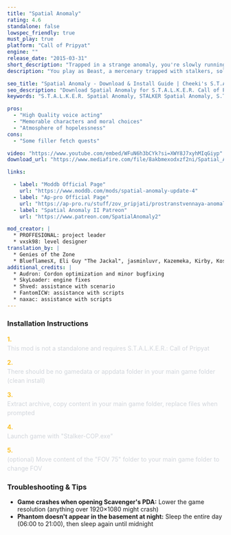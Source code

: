 ```yaml
---
title: "Spatial Anomaly"
rating: 4.6
standalone: false
lowspec_friendly: true
must_play: true
platform: "Call of Pripyat"
engine: ""
release_date: "2015-03-31"
short_description: "Trapped in a strange anomaly, you're slowly running out of resources. A short, well-paced adventure with outstanding writing, memorable characters, captivating voice acting, in a world that won't let you go until the very end."
description: "You play as Beast, a mercenary trapped with stalkers, soldiers, and rival factions inside a mysterious anomaly. In this closed-off bubble, resources are scarce, trust is fragile, and escape seems impossible. Your survival will require tough decisions.<br>Spatial Anomaly focus is on story, atmosphere, survival tension, and character interaction rather than open-ended exploration. It's short (around 10 hours to complete) but highly replayable thanks to different endings and choices you can make. An absolute must-play for any S.T.A.L.K.E.R. fan, offering a cinematic, emotional, and deeply immersive experience."

seo_title: "Spatial Anomaly - Download & Install Guide | Cheeki's S.T.A.L.K.E.R. Mods Archive"
seo_description: "Download Spatial Anomaly for S.T.A.L.K.E.R. Call of Pripyat. Complete installation guide, gameplay features, and detailed review on Cheeki's S.T.A.L.K.E.R. Mods Archive"
keywords: "S.T.A.L.K.E.R. Spatial Anomaly, STALKER Spatial Anomaly, S.T.A.L.K.E.R. story mods, STALKER story mods, Call of Pripyat mods, STALKER Call of Pripyat mods, Best STALKER Call of Pripyat mods, best S.T.A.L.K.E.R. mods, best STALKER mods, immersive STALKER mod, best STALKER mod, Cheeki Breeki"

pros:
  - "High Quality voice acting"
  - "Memorable characters and moral choices"
  - "Atmosphere of hopelessness"
cons:
  - "Some filler fetch quests"

video: "https://www.youtube.com/embed/WFuN6h3bCYk?si=XWY8J7xyhMIqGiyp"
download_url: "https://www.mediafire.com/file/8akbmexodxzf2ni/Spatial_Anomaly.7z/file"

links:    

  - label: "Moddb Official Page"
    url: "https://www.moddb.com/mods/spatial-anomaly-update-4"
  - label: "Ap-pro Official Page"
    url: "https://ap-pro.ru/stuff/zov_pripjati/prostranstvennaya-anomaliya-41-r151/"
  - label: "Spatial Anomaly II Patreon"
    url: "https://www.patreon.com/SpatialAnomaly2"

mod_creator: |
  * PROFFESIONAL: project leader
  * vxsk98: level designer
translation_by: |
  * Genies of the Zone
  * BlueflamesX, Eli Guy "The Jackal", jasminluvr, Kazemeka, Kirby, Kostov, Lanforse, PapaOscarWhiskey, pukekiller
additional_credits: |
  * Audron: Cordon optimization and minor bugfixing
  * SkyLoader: engine fixes
  * Shved: assistance with scenario
  * FantomICW: assistance with scripts
  * naxac: assistance with scripts
---
```


### Installation Instructions

<div class="space-y-3 mt-4">
  <div class="flex items-start" style="gap: 0.75rem; margin-bottom: 0.75rem;">
    <span style="color: #fbbf24 !important; font-weight: bold; font-size: 0.875rem; flex-shrink: 0; line-height: 1.5; min-width: 1.2rem;">1.</span>
    <div style="flex: 1; line-height: 1.5;">
      <p style="margin: 0; color: #d1d5db;">This mod is not a standalone and requires S.T.A.L.K.E.R.: Call of Pripyat</p>
    </div>
  </div>

  <div class="flex items-start" style="gap: 0.75rem; margin-bottom: 0.75rem;">
    <span style="color: #fbbf24 !important; font-weight: bold; font-size: 0.875rem; flex-shrink: 0; line-height: 1.5; min-width: 1.2rem;">2.</span>
    <div style="flex: 1; line-height: 1.5;">
      <p style="margin: 0; color: #d1d5db;">There should be no gamedata or appdata folder in your main game folder (clean install)</p>
    </div>
  </div>

  <div class="flex items-start" style="gap: 0.75rem; margin-bottom: 0.75rem;">
    <span style="color: #fbbf24 !important; font-weight: bold; font-size: 0.875rem; flex-shrink: 0; line-height: 1.5; min-width: 1.2rem;">3.</span>
    <div style="flex: 1; line-height: 1.5;">
      <p style="margin: 0; color: #d1d5db;">Extract archive, copy content in your main game folder, replace files when prompted</p>
    </div>
  </div>

  <div class="flex items-start" style="gap: 0.75rem; margin-bottom: 0.75rem;">
    <span style="color: #fbbf24 !important; font-weight: bold; font-size: 0.875rem; flex-shrink: 0; line-height: 1.5; min-width: 1.2rem;">4.</span>
    <div style="flex: 1; line-height: 1.5;">
      <p style="margin: 0; color: #d1d5db;">Launch game with "Stalker-COP.exe"</p>
    </div>
  </div>

  <div class="flex items-start" style="gap: 0.75rem; margin-bottom: 0;">
    <span style="color: #fbbf24 !important; font-weight: bold; font-size: 0.875rem; flex-shrink: 0; line-height: 1.5; min-width: 1.2rem;">5.</span>
    <div style="flex: 1; line-height: 1.5;">
      <p style="margin: 0; color: #d1d5db;">(optional) Move content of the "FOV 75" folder to your main game folder to change FOV</p>
    </div>
  </div>
</div>

### Troubleshooting & Tips

- **Game crashes when opening Scavenger's PDA:** Lower the game resolution (anything over 1920×1080 might crash)
- **Phantom doesn't appear in the basement at night:** Sleep the entire day (06:00 to 21:00), then sleep again until midnight
